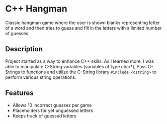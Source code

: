# C++ Hangman
Classic hangman game where the user is shown blanks representing letter of a word and then tries to guess and fill in the letters with a limited number of guesses.
## Description
Project started as a way to enhance C++ skills. As I learned more, I was able to manipulate C-String variables (variables of type char*), Pass C-Strings to functions and utilize the C-String library `#include <cstring>` to perform various string operations.
## Features
* Allows 10 incorrect guesses per game
* Placeholders for yet unguessed letters
* Keeps track of guessed letters
